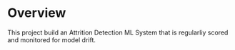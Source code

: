 # Overview
This project build an Attrition Detection ML System that is regularliy scored and monitored for model drift.